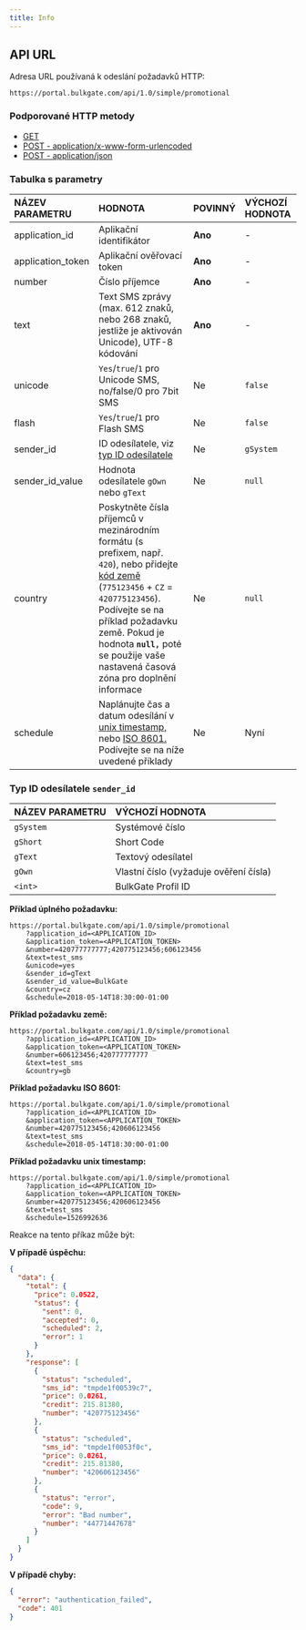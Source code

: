 ```yaml
---
title: Info
---
```



## API URL
Adresa URL používaná k odeslání požadavků HTTP: 
``` url
https://portal.bulkgate.com/api/1.0/simple/promotional
```

### Podporované HTTP metody
- [GET](http-simple-promotional-get.md#metoda-get)
- [POST - application/x-www-form-urlencoded](http-simple-promotional-post-form.md#metoda-post---applicationx-www-form-urlencoded)
- [POST - application/json](http-simple-promotional-post-json.md#metoda-post---applicationjson)

### Tabulka s parametry

| NÁZEV PARAMETRU	| HODNOTA|	POVINNÝ| VÝCHOZÍ HODNOTA|
|:--- |:--- |:--- |:--- |
|application_id| Aplikační identifikátor |**Ano**|-| 
|application_token| Aplikační ověřovací token	|**Ano**|-|
|number| Číslo příjemce	|**Ano**|-|
|text| Text SMS zprávy (max. 612 znaků, nebo 268 znaků, jestliže je aktivován Unicode), UTF-8 kódování	|**Ano**|-|
|unicode	|`Yes`/`true`/`1` pro Unicode SMS, no/false/0 pro 7bit SMS|Ne|`false`|
|flash| `Yes`/`true`/`1` pro Flash SMS| Ne |`false`|
|sender_id|ID odesílatele, viz [typ ID odesílatele](#typ-id-odesilatele-sender_id)| Ne |`gSystem`|
|sender_id_value| Hodnota odesílatele `gOwn` nebo `gText`| Ne |`null`|
|country| Poskytněte čísla příjemců v mezinárodním formátu (s prefixem, např. `420`), nebo přidejte [kód země](https://en.wikipedia.org/wiki/ISO_3166-1_alpha-2#Officially_assigned_code_elements) (`775123456` + `CZ` = `420775123456`). Podívejte se na příklad požadavku země. Pokud je hodnota **`null,`** poté se použije vaše nastavená časová zóna pro doplnění informace | Ne |`null`|
|schedule| Naplánujte čas a datum odesílání v [unix timestamp,](https://en.wikipedia.org/wiki/Unix_time) nebo [ISO 8601.](https://en.wikipedia.org/wiki/ISO_8601) Podívejte se na níže uvedené příklady | Ne |Nyní|

### Typ ID odesílatele `sender_id` 

| NÁZEV PARAMETRU| VÝCHOZÍ HODNOTA
|:--- |:---|
|`gSystem` |Systémové číslo| 
|`gShort`|Short Code| 
|`gText` |Textový odesílatel| 
|`gOwn` |Vlastní číslo (vyžaduje ověření čísla)| 
| `<int>` |BulkGate Profil ID| 


**Příklad úplného požadavku:**
``` url
https://portal.bulkgate.com/api/1.0/simple/promotional
    ?application_id=<APPLICATION_ID>
    &application_token=<APPLICATION_TOKEN>
    &number=420777777777;420775123456;606123456
    &text=test_sms
    &unicode=yes
    &sender_id=gText
    &sender_id_value=BulkGate
    &country=cz
    &schedule=2018-05-14T18:30:00-01:00
```

**Příklad požadavku země:**
``` url
https://portal.bulkgate.com/api/1.0/simple/promotional
    ?application_id=<APPLICATION_ID>
    &application_token=<APPLICATION_TOKEN>
    &number=606123456;420777777777
    &text=test_sms
    &country=gb
```

**Příklad požadavku ISO 8601:**
``` url
https://portal.bulkgate.com/api/1.0/simple/promotional
    ?application_id=<APPLICATION_ID>
    &application_token=<APPLICATION_TOKEN>
    &number=420775123456;420606123456
    &text=test_sms
    &schedule=2018-05-14T18:30:00-01:00
```

**Příklad požadavku unix timestamp:**
``` url
https://portal.bulkgate.com/api/1.0/simple/promotional
    ?application_id=<APPLICATION_ID>
    &application_token=<APPLICATION_TOKEN>
    &number=420775123456;420606123456
    &text=test_sms
    &schedule=1526992636
```

Reakce na tento příkaz může být:

**V případě úspěchu:**
``` json
{
  "data": {
    "total": {
      "price": 0.0522,
      "status": {
        "sent": 0,
        "accepted": 0,
        "scheduled": 2,
        "error": 1
      }
    },
    "response": [
      {
        "status": "scheduled",
        "sms_id": "tmpde1f00539c7",
        "price": 0.0261,
        "credit": 215.81380,
        "number": "420775123456"
      },
      {
        "status": "scheduled",
        "sms_id": "tmpde1f0053f0c",
        "price": 0.0261,
        "credit": 215.81380,
        "number": "420606123456"
      },
      {
        "status": "error",
        "code": 9,
        "error": "Bad number",
        "number": "44771447678"
      }
    ]
  }
}
```
 
**V případě chyby:**
``` json 
{
  "error": "authentication_failed",
  "code": 401
}
```
